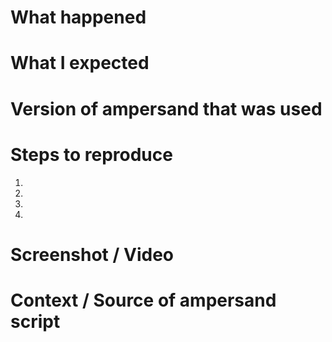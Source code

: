 <!-- Thanks for contributing to Ampersand! Please pick a clear title and proceed.-->
<!-- Please note: If your issue is about RAP3, please report it over there:-->
<!--      https://github.com/AmpersandTarski/RAP/issues -->

# What happened

# What I expected

# Version of ampersand that was used

# Steps to reproduce

1.
2.
3.
4.

# Screenshot / Video

# Context / Source of ampersand script
<!-- Optional: share your script if possible. It helps us reproduce the problem. Please try to keep the scripts tiny-->

<!-- We'd also love to know how you found the bug: #dogfooding, #manual-testing, #automated-testing, or #user-report if applicable.-->

<!-- If requesting a new feature, explain why you'd like to see it added.-->
